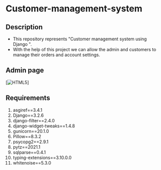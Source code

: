 # Customer-management-system

## Description
* This repository represents "Customer management system using Django ".
* With the help of this project we can allow the admin and customers to manage their orders and account settings.


## Admin page
[<img src="{% static 'images/Capture1.JPG' %}" alt="HTML5">]

## Requirements
1. asgiref==3.4.1
2. Django==3.2.6
3. django-filter==2.4.0
4. django-widget-tweaks==1.4.8
5. gunicorn==20.1.0
6. Pillow==8.3.2
7. psycopg2==2.9.1
8. pytz==2021.1
9. sqlparse==0.4.1
10. typing-extensions==3.10.0.0
11. whitenoise==5.3.0
